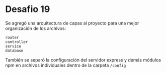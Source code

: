 # Desafio 19

Se agregó una arquitectura de capas al proyecto para una mejor organización de los archivos:

```
router
controller
service
database
```

También se separó la configuración del servidor express y demás módulos npm en archivos individuales dentro de la carpeta `/config`
